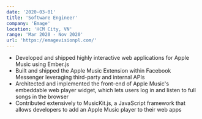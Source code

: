```yaml
---
date: '2020-03-01'
title: 'Software Engineer'
company: 'Emage'
location: 'HCM City, VN'
range: 'Mar 2020 - Nov 2020'
url: 'https://emagevisionpl.com/'
---
```


- Developed and shipped highly interactive web applications for Apple Music using Ember.js
- Built and shipped the Apple Music Extension within Facebook Messenger leveraging third-party and internal APIs
- Architected and implemented the front-end of Apple Music's embeddable web player widget, which lets users log in and listen to full songs in the browser
- Contributed extensively to MusicKit.js, a JavaScript framework that allows developers to add an Apple Music player to their web apps
